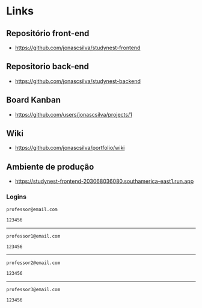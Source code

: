 # Links

## Repositório front-end

- https://github.com/jonascsilva/studynest-frontend

## Repositorio back-end

- https://github.com/jonascsilva/studynest-backend

## Board Kanban

- https://github.com/users/jonascsilva/projects/1

## Wiki

- https://github.com/jonascsilva/portfolio/wiki

## Ambiente de produção

- https://studynest-frontend-203068036080.southamerica-east1.run.app

### Logins

```
professor@email.com
```

```
123456
```

---

```
professor1@email.com
```

```
123456
```

---

```
professor2@email.com
```

```
123456
```

---

```
professor3@email.com
```

```
123456
```
